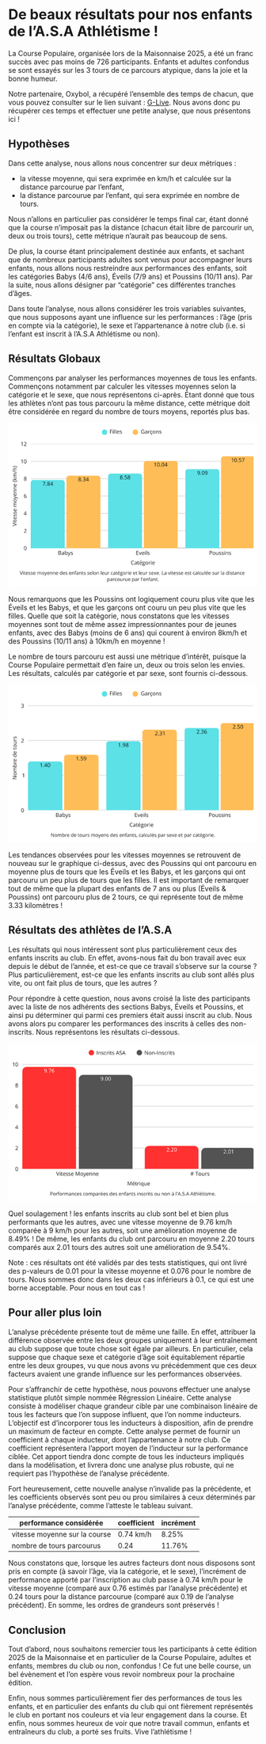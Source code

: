 # De beaux résultats pour nos enfants de l’A.S.A Athlétisme !

La Course Populaire, organisée lors de la Maisonnaise 2025, a été un franc succès avec pas moins de 726 participants. Enfants et adultes confondus se sont essayés sur les 3 tours de ce parcours atypique, dans la joie et la bonne humeur.

Notre partenaire, Oxybol, a récupéré l’ensemble des temps de chacun, que vous pouvez consulter sur le lien suivant : [G-Live](https://glive.oxybol.fr/public/g-live.html?f=../oxybol/Maisonnaise/2025/LaMaisonnaise.clax). Nous avons donc pu récupérer ces temps et effectuer une petite analyse, que nous présentons ici !

## Hypothèses

Dans cette analyse, nous allons nous concentrer sur deux métriques :

- la vitesse moyenne, qui sera exprimée en km/h et calculée sur la distance parcourue par l’enfant,
- la distance parcourue par l’enfant, qui sera exprimée en nombre de tours.

Nous n’allons en particulier pas considérer le temps final car, étant donné que la course n’imposait pas la distance (chacun était libre de parcourir un, deux ou trois tours), cette métrique n’aurait pas beaucoup de sens.

De plus, la course étant principalement destinée aux enfants, et sachant que de nombreux participants adultes sont venus pour accompagner leurs enfants, nous allons nous restreindre aux performances des enfants, soit les catégories Babys (4/6 ans), Éveils (7/9 ans) et Poussins (10/11 ans). Par la suite, nous allons désigner par “catégorie” ces différentes tranches d’âges.

Dans toute l’analyse, nous allons considérer les trois variables suivantes, que nous supposons ayant une influence sur les performances : l’âge (pris en compte via la catégorie), le sexe et l’appartenance à notre club (i.e. si l’enfant est inscrit à l’A.S.A Athlétisme ou non).

## Résultats Globaux

Commençons par analyser les performances moyennes de tous les enfants. Commençons notamment par calculer les vitesses moyennes selon la catégorie et le sexe, que nous représentons ci-après. Étant donné que tous les athlètes n’ont pas tous parcouru la même distance, cette métrique doit être considérée en regard du nombre de tours moyens, reportés plus bas.

![](2025_maisonnaise/global_speed.png)

Nous remarquons que les Poussins ont logiquement couru plus vite que les Éveils et les Babys, et que les garçons ont couru un peu plus vite que les filles. Quelle que soit la catégorie, nous constatons que les vitesses moyennes sont tout de même assez impressionnantes pour de jeunes enfants, avec des Babys (moins de 6 ans) qui courent à environ 8km/h et des Poussins (10/11 ans) à 10km/h en moyenne !

Le nombre de tours parcouru est aussi une métrique d’intérêt, puisque la Course Populaire permettait d’en faire un, deux ou trois selon les envies. Les résultats, calculés par catégorie et par sexe, sont fournis ci-dessous.

![](2025_maisonnaise/global_laps.png)

Les tendances observées pour les vitesses moyennes se retrouvent de nouveau sur le graphique ci-dessus, avec des Poussins qui ont parcouru en moyenne plus de tours que les Éveils et les Babys, et les garçons qui ont parcouru un peu plus de tours que les filles. Il est important de remarquer tout de même que la plupart des enfants de 7 ans ou plus (Éveils & Poussins) ont parcouru plus de 2 tours, ce qui représente tout de même 3.33 kilomètres !

## Résultats des athlètes de l’A.S.A

Les résultats qui nous intéressent sont plus particulièrement ceux des enfants inscrits au club. En effet, avons-nous fait du bon travail avec eux depuis le début de l’année, et est-ce que ce travail s’observe sur la course ? Plus particulièrement, est-ce que les enfants inscrits au club sont allés plus vite, ou ont fait plus de tours, que les autres ?

Pour répondre à cette question, nous avons croisé la liste des participants avec la liste de nos adhérents des sections Babys, Éveils et Poussins, et ainsi pu déterminer qui parmi ces premiers était aussi inscrit au club. Nous avons alors pu comparer les performances des inscrits à celles des non-inscrits. Nous représentons les résultats ci-dessous.

![](2025_maisonnaise/club_all.png)

Quel soulagement ! les enfants inscrits au club sont bel et bien plus performants que les autres, avec une vitesse moyenne de 9.76 km/h comparée à 9 km/h pour les autres, soit une amélioration moyenne de 8.49% ! De même, les enfants du club ont parcouru en moyenne 2.20 tours comparés aux 2.01 tours des autres soit une amélioration de 9.54%.

Note : ces résultats ont été validés par des tests statistiques, qui ont livré des p-valeurs de 0.01 pour la vitesse moyenne et 0.076 pour le nombre de tours. Nous sommes donc dans les deux cas inférieurs à 0.1, ce qui est une borne acceptable. Pour nous en tout cas !

## Pour aller plus loin

L’analyse précédente présente tout de même une faille. En effet, attribuer la différence observée entre les deux groupes uniquement à leur entraînement au club suppose que toute chose soit égale par ailleurs. En particulier, cela suppose que chaque sexe et catégorie d’âge soit équitablement répartie entre les deux groupes, vu que nous avons vu précédemment que ces deux facteurs avaient une grande influence sur les performances observées.

Pour s’affranchir de cette hypothèse, nous pouvons effectuer une analyse statistique plutôt simple nommée Régression Linéaire. Cette analyse consiste à modéliser chaque grandeur cible par une combinaison linéaire de tous les facteurs que l’on suppose influent, que l’on nomme inducteurs. L’objectif est d’incorporer tous les inducteurs à disposition, afin de prendre un maximum de facteur en compte. Cette analyse permet de fournir un coefficient à chaque inducteur, dont l’appartenance à notre club. Ce coefficient représentera l’apport moyen de l’inducteur sur la performance ciblée. Cet apport tiendra donc compte de tous les inducteurs impliqués dans la modélisation, et livrera donc une analyse plus robuste, qui ne requiert pas l’hypothèse de l’analyse précédente.

Fort heureusement, cette nouvelle analyse n’invalide pas la précédente, et les coefficients observés sont peu ou prou similaires à ceux déterminés par l’analyse précédente, comme l’atteste le tableau suivant.

| performance considérée | coefficient | incrément |
| --- | --- | --- |
| vitesse moyenne sur la course | 0.74 km/h | 8.25% |
| nombre de tours parcourus | 0.24 | 11.76% |

Nous constatons que, lorsque les autres facteurs dont nous disposons sont pris en compte (à savoir l’âge, via la catégorie, et le sexe), l’incrément de performance apporté par l’inscription au club passe à 0.74 km/h pour le vitesse moyenne (comparé aux 0.76 estimés par l’analyse précédente) et 0.24 tours pour la distance parcourue (comparé aux 0.19 de l’analyse précédent). En somme, les ordres de grandeurs sont préservés !

## Conclusion

Tout d’abord, nous souhaitons remercier tous les participants à cette édition 2025 de la Maisonnaise et en particulier de la Course Populaire, adultes et enfants, membres du club ou non, confondus ! Ce fut une belle course, un bel évènement et l’on espère vous revoir nombreux pour la prochaine édition.

Enfin, nous sommes particulièrement fier des performances de tous les enfants, et en particulier des enfants du club qui ont fièrement représentés le club en portant nos couleurs et via leur engagement dans la course. Et enfin, nous sommes heureux de voir que notre travail commun, enfants et entraîneurs du club, a porté ses fruits. Vive l’athlétisme !